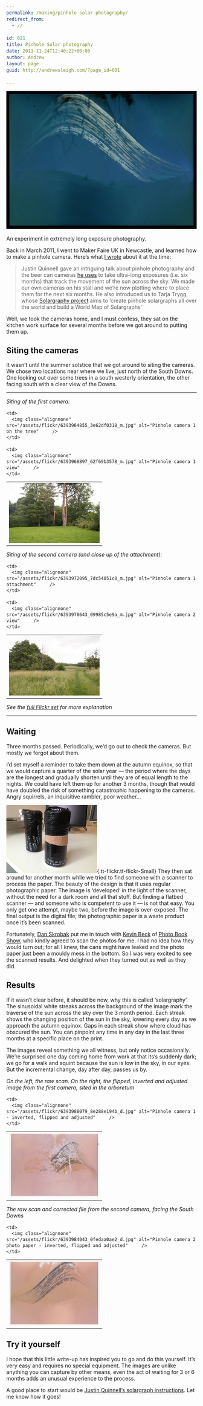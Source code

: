 ```yaml
---
permalink: /making/pinhole-solar-photography/
redirect_from:
  - //

id: 821
title: Pinhole Solar photography
date: 2011-11-24T12:40:22+00:00
author: Andrew
layout: page
guid: http://andrewsleigh.com/?page_id=601

---
```

<img class="" src="/assets/flickr/6393984043_0fedaa0ae2_b_d.jpg" alt="Pinhole camera 2 photo paper - inverted and adjusted"     /> 

An experiment in extremely long exposure photography.

<!--more-->

Back in March 2011, I went to Maker Faire UK in Newcastle, and learned how to make a pinhole camera. Here&#8217;s what [I wrote](/2011/03/15/maker-faire-uk) about it at the time:

> Justin Quinnell gave an intriguing talk about pinhole photography and the beer can cameras [he uses](http://www.pinholephotography.org/gallery/slow/index.html) to take ultra-long exposures (i.e. six months) that track the movement of the sun across the sky. We made our own cameras on his stall and we&#8217;re now plotting where to place them for the next six months. He also introduced us to Tarja Trygg, whose [Solargraphy project](http://www.solargraphy.com/index.php?Itemid=5&id=4&option=com_content&task=view) aims to &#8216;create pinhole solargraphs all over the world and build a World Map of Solargraphs&#8217; 

Well, we took the cameras home, and I must confess, they sat on the kitchen work surface for several months before we got around to putting them up. 

## Siting the cameras

It wasn&#8217;t until the summer solstice that we got around to siting the cameras. We chose two locations near where we live, just north of the South Downs. One looking out over some trees in a south westerly orientation, the other facing south with a clear view of the Downs.

* * *

_Siting of the first camera:_

<table align="center">
  <tr>
    <td>
      <img class="alignnone" src="/assets/flickr/6393959405_c0f236fdbd_m.jpg" alt="Pinhole camera 1 location"     />
    </td>
    
    <td>
      <img class="alignnone" src="/assets/flickr/6393964855_3e62df0318_m.jpg" alt="Pinhole camera 1 on the tree"     />
    </td>
    
    <td>
      <img class="alignnone" src="/assets/flickr/6393968897_62f69b3578_m.jpg" alt="Pinhole camera 1 view"     />
    </td>
  </tr>
</table>

_Siting of the second camera (and close up of the attachment):_

<table align="center">
  <tr>
    <td>
      <img class="alignnone" src="/assets/flickr/6393982673_4da6abb13b_m.jpg" alt="Pinhole camera 2 location"     />
    </td>
    
    <td>
      <img class="alignnone" src="/assets/flickr/6393972095_7dc54051c8_m.jpg" alt="Pinhole camera 1 attachment"     />
    </td>
    
    <td>
      <img class="alignnone" src="/assets/flickr/6393978643_09985c5e9a_m.jpg" alt="Pinhole camera 2 view"     />
    </td>
  </tr>
</table>

_See the [full Flickr set](http://www.flickr.com/photos/andrewsleigh/sets/72157628125433667/with/6393988079/) for more explanation_

* * *

## Waiting

Three months passed. Periodically, we&#8217;d go out to check the cameras. But mostly we forgot about them. 

I&#8217;d set myself a reminder to take them down at the autumn equinox, so that we would capture a quarter of the solar year — the period where the days are the longest and gradually shorten until they are of equal length to the nights. We could have left them up for another 3 months, though that would have doubled the risk of something catastrophic happening to the cameras. Angry squirrels, an inquisitive rambler, poor weather&#8230;

[<img class="alignright" src="/assets/flickr/6393996827_1c685ba5b6_m.jpg" alt="Cameras waiting to be scanned"     />](http://www.flickr.com/photos/andrewsleigh/6393996827/ "Cameras waiting to be scanned"){.tt-flickr.tt-flickr-Small} They then sat around for another month while we tried to find someone with a scanner to process the paper. The beauty of the design is that it uses regular photographic paper. The image is &#8216;developed&#8217; in the light of the scanner, without the need for a dark room and all that stuff. But finding a flatbed scanner — and someone who is competent to use it — is not that easy. You only get one attempt, maybe two, before the image is over-exposed. The final output is the digital file; the photographic paper is a waste product once it&#8217;s been scanned.

Fortunately, [Dan Skrobak](http://www.flickr.com/photos/daniel-skrobak/) put me in touch with [Kevin Beck](http://www.kevin-beck.co.uk) of [Photo Book Show](http://photobookshow.co.uk/), who kindly agreed to scan the photos for me. I had no idea how they would turn out; for all I knew, the cans might have leaked and the photo paper just been a mouldy mess in the bottom. So I was very excited to see the scanned results. And delighted when they turned out as well as they did.

## Results

If it wasn&#8217;t clear before, it should be now, why this is called &#8216;solargraphy&#8217;. The sinusoidal white streaks across the background of the image mark the traverse of the sun across the sky over the 3 month period. Each streak shows the changing position of the sun in the sky, lowering every day as we approach the autumn equinox. Gaps in each streak show where cloud has obscured the sun. You can pinpoint any time in any day in the last three months at a specific place on the print.

The images reveal something we all witness, but only notice occasionally. We&#8217;re surprised one day coming home from work at that its&#8217;s suddenly dark; we go for a walk and squint because the sun is low in the sky, in our eyes. But the incremental change, day after day, passes us by. 

_On the left, the raw scan. On the right, the flipped, inverted and adjusted image from the first camera, sited in the arboretum_

<table align="center">
  <tr>
    <td>
      <img class="alignnone" src="/assets/flickr/6393990695_300ed6b5fd_m.jpg" alt="Pinhole camera 1 photo paper - raw scan"     />
    </td>
    
    <td>
      <img class="alignnone" src="/assets/flickr/6393988079_8e288e194b_d.jpg" alt="Pinhole camera 1 - inverted, flipped and adjusted"     />
    </td>
  </tr>
</table>

_The raw scan and corrected file from the second camera, facing the South Downs_

<table align="center">
  <tr>
    <td>
      <img class="alignnone" src="/assets/flickr/6393983277_16a65cab5a_m.jpg" alt="Pinhole camera 2 photo paper - raw scan"     />
    </td>
    
    <td>
      <img class="alignnone" src="/assets/flickr/6393984043_0fedaa0ae2_d.jpg" alt="Pinhole camera 2 photo paper - inverted, flipped and adjusted"     />
    </td>
  </tr>
</table>

## Try it yourself

I hope that this little write-up has inspired you to go and do this yourself. It&#8217;s very easy and requires no special equipment. The images are unlike anything you can capture by other means, even the act of waiting for 3 or 6 months adds an unusual experience to the process.

A good place to start would be [Justin Quinnell&#8217;s solargraph instructions](http://www.pinholephotography.org/Solargraph%20instructions%202.htm). Let me know how it goes!